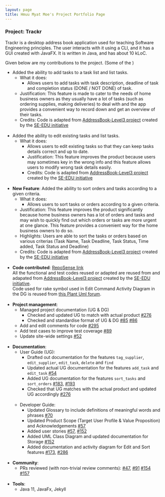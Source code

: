 ```yaml
---
layout: page
title: Hmuu Myat Moe's Project Portfolio Page
---
```


### Project: Trackr

Trackr is a desktop address book application used for teaching Software Engineering principles.
The user interacts with it using a CLI, and it has a GUI created with JavaFX. It is written in Java, and has about 10 kLoC.

Given below are my contributions to the project. (Some of the )

* Added the ability to add tasks to a task list and list tasks.
    * What it does:
        * Allows users to add tasks with task description, deadline of task and completion status (DONE / NOT DONE) of task.
    * Justification: This feature is made to cater to the needs of home business owners as they usually have a lot of tasks (such as ordering supplies, making deliveries) to deal with
      and the app provides a convenient way to record down and get an overview of their tasks.
    * Credits: Code is adapted from [AddressBook-Level3 project](https://github.com/nus-cs2103-AY2223S2/tp) created by the [SE-EDU initiative](https://se-education.org)
<br><br>
* Added the ability to edit existing tasks and list tasks.
    * What it does:
        * Allows users to edit existing tasks so that they can keep tasks details correct and up to date.
        * Justification: This feature improves the product because users may sometimes key in the wrong info
          and this feature allows users to modify wrong task details easily.
        * Credits: Code is adapted from [AddressBook-Level3 project](https://github.com/nus-cs2103-AY2223S2/tp) created by the [SE-EDU initiative](https://se-education.org)
<br><br>
* **New Feature**: Added the ability to sort orders and tasks according to a given criteria.
    * What it does:
        * Allows users to sort tasks or orders according to a given criteria.
    * Justification: This feature improves the product significantly because home business owners has a lot of orders and tasks
      and may wish to quickly find out which orders or tasks are more urgent at one glance.
      This feature provides a convenient way for the home business owners to do so.
    * Highlights: Users are able to sort the tasks or orders based on various criterias (Task Name, Task Deadline, Task Status, Time added, Task Status and Deadline)
    * Credits: Code is adapted from [AddressBook-Level3 project](https://github.com/nus-cs2103-AY2223S2/tp) created by the [SE-EDU initiative](https://se-education.org)
<br><br>
* **Code contributed**: [RepoSense link](https://nus-cs2103-ay2223s2.github.io/tp-dashboard/?search=hmuumyatmoe&breakdown=true)
<br>All the functional and test codes reused or adapted are reused from and adapated from [AddressBook-Level3 project](https://github.com/nus-cs2103-AY2223S2/tp) created by the [SE-EDU initiative](https://se-education.org).
<br>Code used for rake symbol used in Edit Command Activity Diagram in the DG is reused from [this Plant Uml forum](https://forum.plantuml.net/195/is-there-any-support-for-subactivity-or-the-rake-symbol).
<br><br>
* **Project management**:
    * Managed project documentation (UG & DG)
        * Checked and updated UG to match with actual product [\#276](https://github.com/AY2223S2-CS2103T-W15-2/tp/pull/276)
        * Checked and standardise format of UG & DG [\#85](https://github.com/AY2223S2-CS2103T-W15-2/tp/pull/85) [\#86](https://github.com/AY2223S2-CS2103T-W15-2/tp/pull/86)
    * Add and edit comments for code [\#295](https://github.com/AY2223S2-CS2103T-W15-2/tp/pull/295)
    * Add test cases to improve test coverage [\#89](https://github.com/AY2223S2-CS2103T-W15-2/tp/pull/89)
    * Update site-wide settings [#52](https://github.com/AY2223S2-CS2103T-W15-2/tp/pull/52)
<br><br>
* **Documentation**:
    * User Guide (UG):
        * Drafted out documentation for the features `tag_supplier`, `edit_supplier`, `edit_task`, `delete` and `find`
        * Updated actual UG documentation for the features `add_task` and `edit_task` [\#54](https://github.com/AY2223S2-CS2103T-W15-2/tp/pull/54)
        * Added UG documentation for the features `sort_tasks` and `sort_orders` [\#183](https://github.com/AY2223S2-CS2103T-W15-2/tp/pull/183), [\#193](https://github.com/AY2223S2-CS2103T-W15-2/tp/pull/193)
        * Checked that UG matches with the actual product and updated UG accordingly [\#276](https://github.com/AY2223S2-CS2103T-W15-2/tp/pull/276)
    <br><br>
    * Developer Guide:
        * Updated Glossary to include definitions of meaningful words and phrases [\#70](https://github.com/AY2223S2-CS2103T-W15-2/tp/pull/70)
        * Updated Product Scope (Target User Profile & Value Proposition) and Acknowledgements [\#57](https://github.com/AY2223S2-CS2103T-W15-2/tp/pull/57)
        * Added user stories [\#57](https://github.com/AY2223S2-CS2103T-W15-2/tp/pull/57), [\#152](https://github.com/AY2223S2-CS2103T-W15-2/tp/pull/152)
        * Added UML Class Diagram and updated documentation for Storage [\#152](https://github.com/AY2223S2-CS2103T-W15-2/tp/pull/152)
        * Added documentation and activity diagram for Edit and Sort features [\#173](https://github.com/AY2223S2-CS2103T-W15-2/tp/pull/173), [\#286](https://github.com/AY2223S2-CS2103T-W15-2/tp/pull/286)
<br><br>
* **Community**:
    * PRs reviewed (with non-trivial review comments): [\#47](https://github.com/AY2223S2-CS2103T-W15-2/tp/pull/47), [\#91](https://github.com/AY2223S2-CS2103T-W15-2/tp/pull/91) [\#154](https://github.com/AY2223S2-CS2103T-W15-2/tp/pull/154) [\#157](https://github.com/AY2223S2-CS2103T-W15-2/tp/pull/157)
<br><br>
* **Tools**:
    * Java 11, JavaFx, Jekyll
